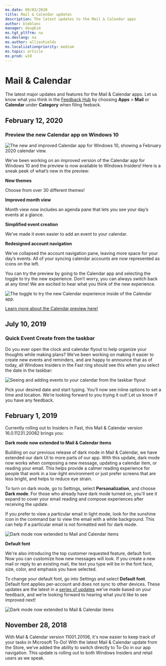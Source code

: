 ```yaml
---
ms.date: 09/03/2020
title: Mail & Calendar updates
description: The latest updates to the Mail & Calendar apps
author: bleblanc
manager: dougkim
ms.tgt_pltfrm: na
ms.devlang: na
ms.author: allieshields
ms.localizationpriority: medium
ms.topic: article
ms.prod: w10
---
```


# Mail & Calendar 

The latest major updates and features for the Mail & Calendar apps. Let us know what you think in the [Feedback Hub](https://aka.ms/WIPFeedbackHub) by choosing **Apps** > **Mail** or **Calendar** under **Category** when filing feeback.

## February 12, 2020

### Preview the new Calendar app on Windows 10

![The new and improved Calendar app for Windows 10, showing a February 2020 calendar view.](images/new-calendar-preview.png)

We’ve been working on an improved version of the Calendar app for Windows 10 and the preview is now available to Windows Insiders! Here is a sneak peek of what’s new in the preview:

**New themes** 

Choose from over 30 different themes!

**Improved month view** 

Month view now includes an agenda pane that lets you see your day’s events at a glance.

**Simplified event creation** 

We’ve made it even easier to add an event to your calendar.

**Redesigned account navigation** 

We’ve collapsed the account navigation pane, leaving more space for your day’s events. All of your syncing calendar accounts are now represented as icons on the left.

You can try the preview by going to the Calendar app and selecting the toggle to try the new experience. Don’t worry, you can always switch back at any time! We are excited to hear what you think of the new experience.

![The toggle to try the new Calendar experience inside of the Calendar app.](images/new-calendar-toggle.png)

[Learn more about the Calendar preview here!](https://support.office.com/article/learn-more-about-the-calendar-preview-on-windows-10-db80d66d-8704-454b-a4ff-dd334e08abdf?ui=en-US&rs=en-SG&ad=SG)

## July 10, 2019

### Quick Event Create from the taskbar

Do you ever open the clock and calendar flyout to help organize your thoughts while making plans? We’ve been working on making it easier to create new events and reminders, and are happy to announce that as of today, all Windows Insiders in the Fast ring should see this when you select the date in the taskbar:

![Seeing and adding events to your calendar from the taskbar flyout](images/flyout-calendar.png)

Pick your desired date and start typing. You’ll now see inline options to set a time and location. We’re looking forward to you trying it out! Let us know if you have any feedback.

## February 1, 2019

Currently rolling out to Insiders in Fast, this Mail & Calendar version 16.0.11231.20082 brings you:

**Dark mode now extended to Mail & Calendar items**

Building on our previous release of dark mode in Mail & Calendar, we have extended our dark UI to more parts of our app. With this update, dark mode now works when composing a new message, updating a calendar item, or reading your email. This helps provide a calmer reading experience for people that work in a low-light environment or just prefer screens that are less bright, and helps to reduce eye strain.

To turn on dark mode, go to Settings, select **Personalization**, and choose **Dark mode**. For those who already have dark mode turned on, you'll see it expand to cover your email reading and compose experiences after receiving the update.

If you prefer to view a particular email in light mode, look for the sunshine icon in the command bar to view the email with a white background. This can help if a particular email is not formatted well for dark mode.

![Dark mode now extended to Mail and Calendar items](images/18329-5.jpg)

**Default font**

We're also introducing the top customer requested feature, default font. Now you can customize how new messages will look. If you create a new mail or reply to an existing mail, the text you type will be in the font face, size, color, and emphasis you have selected.  

To change your default font, go into Settings and select **Default font**. Default font applies per-account and does not sync to other devices. These updates are the latest in a [series of updates](https://support.office.com/article/what-s-new-in-mail-and-calendar-for-windows-10-9822b33c-b9ad-48bc-ac53-c1b6136e405b) we’ve made based on your feedback, and we’re looking forward to hearing what you’d like to see improved next!

![Dark mode now extended to Mail & Calendar items](images/18329-6.png)

## November 28, 2018

With Mail & Calendar version 11001.20106, it's now easier to keep track of your tasks in Microsoft To-Do! With the latest Mail & Calendar update from the Store, we’ve added the ability to switch directly to To-Do in our app navigation. This update is rolling out to both Windows Insiders and retail users as we speak.


